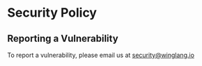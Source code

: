 # Security Policy

## Reporting a Vulnerability

To report a vulnerability, please email us at security@winglang.io
